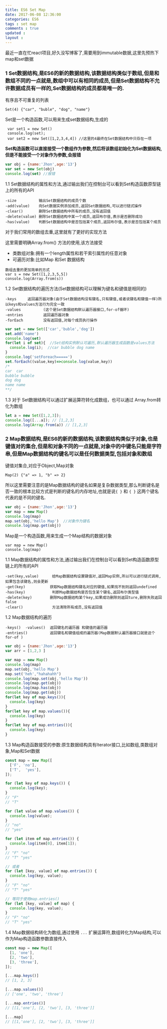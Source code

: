 ```yaml
---
title: ES6 Set Map 
date: 2017-06-08 12:36:00
categories: ES6 
tags : set map
comments : true 
updated : 
layout : 
---
```


最近一直在忙react项目,好久没写博客了,需要用到immutable数据,这里先预热下map和set数据

### 1 Set数据结构,是ES6的新的数据结构,该数据结构类似于数组,但是和数组不同的一点就是,数组中可以有相同的成员,但是Set数据结构不允许数据成员有一样的,Set数据结构的成员都是唯一的.

有序且不可重复的列表

```
Set(4) {"car", "buble", "dog", "name"}
```

Set是一个构造函数,可以用来生成set数据结构,生成的

```
 var set1 = new Set()
 console.log(set);
 var set2 = new Set([1,2,3,4,4]) //这里的4最终在Set数据结构中只存在一项
```

**Set构造函数可以直接接受一个数组作为参数,然后将该数组初始化为Set数据结构,但是不能接受一个对象作为参数,会报错**

```javascript
var obj = {name:'Jhon',age:'13'}
var set = new Set(obj)
console.log(set) //报错
```

1.1 Set数据结构的属性和方法,通过输出我们在控制台可以看到Set构造函数原型链上的所有的API 

```  
-size          输出Set数据结构的成员个数
-add(value)    向Set数据实例添加成员,返回Set数据结构,可以进行链式操作
-clear()       删除Set数据结构中所有的成员,没有返回值
-delete(value) 删除Set数据结构中某一个成员,返回布尔值,表示是否删除成功
-has(value)    判断Set数据结构中是否包括某个成员,返回布尔值,表示是否包括某个成员
```

对于我们常用的数组去重,这里就有了更好的实现方法

这里需要明确Array.from() 方法的使用,该方法接受

* 类数组对象:拥有一个length属性和若干索引属性的任意对象
* 可遍历对象:比如Map 和Set 数据结构

```
数组去重的更加简单的方式
var s = new Set([1,2,3,5,5])
console.log(Array.from(s)) 
```

1.2 Set数据结构的遍历方法(Set数据结构可以理解为键名和键值是相同的)

```
-keys     返回遍历器对象(由于Set数据结构没有键名,只有键值,或者说键名和键值一样)所以keys和values方法行为完全一致
-values          (这个是Set数据结构默认遍历器接口,for-of循环)
-entries         返回遍历器对象
-forEach         没有返回值,对每个成员执行操作
```

```javascript
var set = new Set(['car','buble','dog'])
set.add('name')
console.log(set)
for(let i of set){  //Set结构实例默认可遍历,默认遍历器生成函数是values方法
  console.log(i);  //car bubble dog name 
}
console.log('setForeach=====')
set.forEach((value,key)=>console.log(value,key))
/*
car  car 
bubble bubble 
dog dog 
name name 
**/
```

1.3 对于 Set数据结构可以通过扩展运算符转化成数组，也可以通过 Array.from转化为数组

```javascript
let a = new Set([1,2,3]);
console.log([...a]); // [1,2,3]
console.log(Array.from(a)) // [1,2,3]
```



### 2 Map数据结构,是ES6的新的数据结构,该数据结构类似于对象,也是键值对的集合,但是和对象不同的一点就是,对象中的中键名只能是字符串,但是Map数据结构的键名可以是任何数据类型,包括对象和数组 

键值对集合,对应于Object,Map对象

```
Map(2) {"a" => 1, "b" => 2}
```

所以这里需要注意的是Map数据结构的键名如果是复杂数据类型,那么判断键名是否一致的根本比较方式是判断的键名的内存地址,也就是说`{ }` 和 `{ }` 这两个键名代表的是不同的键名.

```javascript
var obj = {name:'Jhon',age:'13'}
var map = new Map()
console.log(map)
map.set(obj,'hello Map')  //对象作为键名
console.log(map.get(obj))
```

Map是一个构造函数,用来生成一个Map结构的数据对象

```
var map = new Map()
console.log(map)
```

1.1 Map数据结构的属性和方法,通过输出我们在控制台可以看到Set构造函数原型链上的所有的API 

```
-set(key,value)      给Map数据结构设置键值对,返回Map实例,所以可以进行链式调用,如果包含该键名,则会更新
-get(key)			获取Map数据结构键名对应的键值,如果找不到则返回undefined
-has(key)            判断Map数据结构是否包含某个键名,返回布尔类型值
-delete(key)		删除Map数据结构某个key,如果成功删除则返回ture,删除失败返回false
-clear()             方法清除所有成员,没有返回值
```

1.2 Map数据结构的遍历

```
-keys()  -values()  返回键名的遍历器 和键值的遍历器
-entries()          返回键名和键值组成的遍历器(Map数据默认遍历器接口就是这个 for-of )
```

```javascript
var obj = {name:'Jhon',age:'13'}
var arr = [1,2,3 ]

var map = new Map()
console.log(map)
map.set(obj,'hello Map')
map.set('heh',"hahahahh")
console.log(map.set(obj,'hello Map'))
console.log(map.get(obj))
console.log(map.has(obj))
console.log(map.get(obj))
for(let key of map.keys()){
  console.log(key)
}
for(let key of map.values()){
  console.log(key)
}
for(let key of map.entries()){
  console.log(key)
}
```

1.3 Map构造函数接受的参数:原生数据结构具有Iterator接口,比如数组,类数组对象,Map和Set数据

```javascript
const map = new Map([
  ['F', 'no'],
  ['T',  'yes'],
]);

for (let key of map.keys()) {
  console.log(key);
}
// "F"
// "T"

for (let value of map.values()) {
  console.log(value);
}
// "no"
// "yes"

for (let item of map.entries()) {
  console.log(item[0], item[1]);
}
// "F" "no"
// "T" "yes"

// 或者
for (let [key, value] of map.entries()) {
  console.log(key, value);
}
// "F" "no"
// "T" "yes"

// 等同于使用map.entries()
for (let [key, value] of map) {
  console.log(key, value);
}
// "F" "no"
// "T" "yes"
```

1.4 Map数据结构转化为数组,通过使用 `...` 扩展运算符,数组转化为Map结构,可以作为Map构造函数参数直接传入

```javascript
const map = new Map([
  [1, 'one'],
  [2, 'two'],
  [3, 'three'],
]);

[...map.keys()]
// [1, 2, 3]

[...map.values()]
// ['one', 'two', 'three']

[...map.entries()]
// [[1,'one'], [2, 'two'], [3, 'three']]

[...map]
// [[1,'one'], [2, 'two'], [3, 'three']]
```







 



